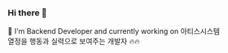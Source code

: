 ### Hi there 👋
🔭 I'm Backend Developer and currently working on 아티스시스템 
<br>
열정을 행동과 실력으로 보여주는 개발자 🔥🔥
